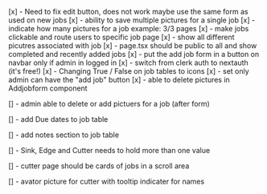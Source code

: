 [x] - Need to fix edit button, does not work maybe use the same form as used on new jobs
[x] - ability to save multiple pictures for a single job
[x] - indicate how many pictures for a job example: 3/3 pages
[x] - make jobs clickable and route users to specific job page
[x] - show all different picutres associated with job
[x] - page.tsx should be public to all and show completed and recently added jobs
[x] - put the add job form in a button on navbar only if admin in logged in
[x] - switch from clerk auth to nextauth (it's free!)
[x] - Changing True / False on job tables to icons
[x] - set only admin can have the "add job" button
[x] - able to delete pictures in Addjobform component

[] - admin able to delete or add pictuers for a job (after form)

[] - add Due dates to job table

[] - add notes section to job table

[] - Sink, Edge and Cutter needs to hold more than one value

[] - cutter page should be cards of jobs in a scroll area

[] - avator picture for cutter with tooltip indicater for names
